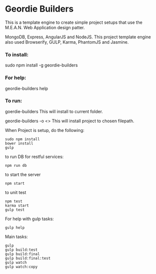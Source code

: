 # Geordie Builders

This is a template engine to create simple project setups that use the M.E.A.N. Web Application design patter.
 
MongoDB, Express, AngularJS and NodeJS.
This project template engine also used Browserify, GULP, Karma, PhantomJS and Jasmine.

### To install:
sudo npm install -g geordie-builders

### For help:
geordie-builders help

### To run:
goerdie-builders
This will install to current folder.

geordie-builders -o <<filepath>>
This will install project to chosen filepath.

When Project is setup, do the following:
```
sudo npm install
bower install
gulp
```
to run DB for restful services:
```
npm run db
```

to start the server
```
npm start
```

to unit test
```
npm test
karma start
gulp test
```

For help with gulp tasks:
```
gulp help
```

Main tasks:
```
gulp
gulp build:test
gulp build:final
gulp build:final:test
gulp watch
gulp watch:copy
```

